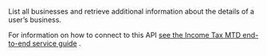 List all businesses and retrieve additional information about the details of a user’s business.

For information on how to connect to this
API [see the Income Tax MTD end-to-end service guide](https://developer.service.hmrc.gov.uk/guides/income-tax-mtd-end-to-end-service-guide/)
.
